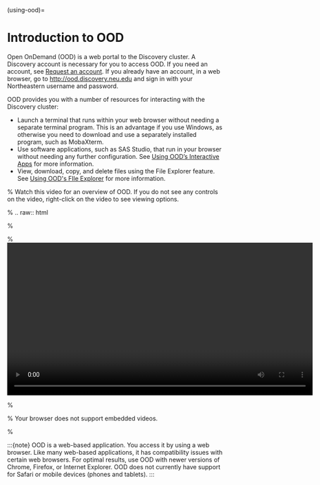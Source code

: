 (using-ood)=

# Introduction to OOD

Open OnDemand (OOD) is a web portal to the Discovery cluster. A Discovery account
is necessary for you to access OOD. If you need an account, see [Request an account](../gettingstarted/get_access). If you already have an account, in a web browser, go to <http://ood.discovery.neu.edu> and sign in with your Northeastern username and password.

OOD provides you with a number of resources for interacting with the Discovery cluster:

- Launch a terminal that runs within your web browser without needing a separate terminal program. This is an advantage if you use Windows, as otherwise you need to download and use a separately installed program, such as MobaXterm.
- Use software applications, such as SAS Studio, that run in your browser without needing any further configuration. See [Using OOD’s Interactive Apps](./interactiveapps.md) for more information.
- View, download, copy, and delete files using the File Explorer feature. See [Using OOD's FIle Explorer](./fileexplore.md) for more information.

% Watch this video for an overview of OOD. If you do not see any controls on the video, right-click on the video to see viewing options.

% .. raw:: html

%

% <video width="710" autoplay mute controls>

% <source src="../video/XXXXXXX.mp4" type="video/mp4">

% Your browser does not support embedded videos.

% </video>

:::{note}
OOD is a web-based application. You access it by using a web browser. Like many web-based applications,
it has compatibility issues with certain web browsers. For optimal results, use OOD with newer versions of Chrome, Firefox, or  Internet Explorer.
OOD does not currently have support for Safari or mobile devices (phones and tablets).
:::

